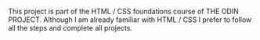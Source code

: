 This project is part of the HTML / CSS foundations course of THE 
ODIN PROJECT.
Although I am already familiar with HTML / CSS I prefer to follow all the 
steps and complete all projects.
